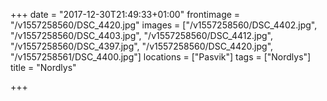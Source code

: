 +++
date = "2017-12-30T21:49:33+01:00"
frontimage = "/v1557258560/DSC_4420.jpg"
images = ["/v1557258560/DSC_4402.jpg", "/v1557258560/DSC_4403.jpg", "/v1557258560/DSC_4412.jpg", "/v1557258560/DSC_4397.jpg", "/v1557258560/DSC_4420.jpg", "/v1557258561/DSC_4400.jpg"]
locations = ["Pasvik"]
tags = ["Nordlys"]
title = "Nordlys"

+++
